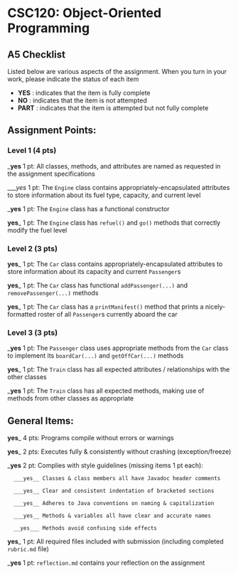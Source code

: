 # CSC120: Object-Oriented Programming
## A5 Checklist

Listed below are various aspects of the assignment.  When you turn in your work, please indicate the status of each item

- **YES** : indicates that the item is fully complete
- **NO** : indicates that the item is not attempted
- **PART** : indicates that the item is attempted but not fully complete


## Assignment Points:

### Level 1 (4 pts)

___yes__ 1 pt: All classes, methods, and attributes are named as requested in the assignment specifications

____yes_ 1 pt: The `Engine` class contains appropriately-encapsulated attributes to store information about its fuel type, capacity, and current level

___yes__ 1 pt: The `Engine` class has a functional constructor

__yes___ 1 pt: The `Engine` class has `refuel()` and `go()` methods that correctly modify the fuel level

### Level 2 (3 pts)

__yes___ 1 pt: The `Car` class contains appropriately-encapsulated attributes to store information about its capacity and current `Passenger`s

__yes___ 1 pt: The `Car` class has functional `addPassenger(...)` and `removePassenger(...)` methods

__yes___ 1 pt: The `Car` class has a `printManifest()` method that prints a nicely-formatted roster of all `Passenger`s currently aboard the car

### Level 3 (3 pts)

___yes__ 1 pt: The `Passenger` class uses appropriate methods from the `Car` class to implement its `boardCar(...)` and `getOffCar(...)` methods

__yes___ 1 pt: The `Train` class has all expected attributes / relationships with the other classes

___yes__ 1 pt: The `Train` class has all expected methods, making use of methods from other classes as appropriate



## General Items:

__yes___ 4 pts: Programs compile without errors or warnings

__yes___ 2 pts: Executes fully & consistently without crashing (exception/freeze)

___yes__ 2 pt: Complies with style guidelines (missing items 1 pt each):

      ___yes__ Classes & class members all have Javadoc header comments

      ___yes__ Clear and consistent indentation of bracketed sections

      ___yes__ Adheres to Java conventions on naming & capitalization

      ___yes__ Methods & variables all have clear and accurate names

      __yes___ Methods avoid confusing side effects

__yes___ 1 pt: All required files included with submission (including completed `rubric.md` file)

___yes__ 1 pt: `reflection.md` contains your reflection on the assignment
